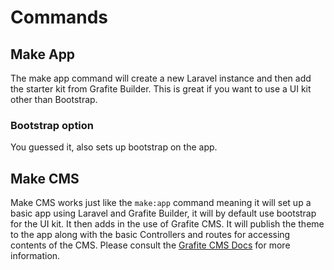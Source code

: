 # Commands

## Make App

The make app command will create a new Laravel instance and then add the starter kit from Grafite Builder. This is great if you want to use a UI kit other than Bootstrap.

### Bootstrap option
You guessed it, also sets up bootstrap on the app.

<!-- ### Saas option
This will set up the Grafite Builder Billing kit, this means you can set up a subscription with your app and mamage your users. It uses `laravel/cashier` and is ready to start working with Stripe out of the box. For more information checkout: [Grafite Builder Billing](https://docs.grafite.ca/builder/billing) -->

## Make CMS

Make CMS works just like the `make:app` command meaning it will set up a basic app using Laravel and Grafite Builder, it will by default use bootstrap for the UI kit. It then adds in the use of Grafite CMS. It will publish the theme to the app along with the basic Controllers and routes for accessing contents of the CMS. Please consult the [Grafite CMS Docs](https://docs.grafite.ca/cms) for more information.

<!-- ### E-commerce Option

Let's say you want to set things up for a custom e-commerce platform that uses Stripe and works seamlessly with Grafite CMS, well, this option has you covered. It will add the commerce package to your application without manual work on your part. This way you can focus on customizing it into what you need. -->

